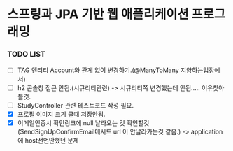 # 스프링과 JPA 기반 웹 애플리케이션 프로그래밍 


### TODO LIST



- [ ] TAG 엔티티 Account와 관계 없이 변경하기.(@ManyToMany 지양하는입장에서)
- [ ] h2 콘솔창 접근 안됨.(시큐리티관련) -> 시큐리티쪽 변경했는데 안됨..... 이유찾아볼것.
- [ ] StudyController 관련 테스트코드 작성 필요.
- [X] 프로필 이미지 크기 클때 저장안됨.
- [X] 이메일인증시 확인링크에 null 날라오는 것 확인할것 (SendSignUpConfirmEmail메서드 url 이 안날라가는것 같음.) -> application에 host선언안했던 문제
